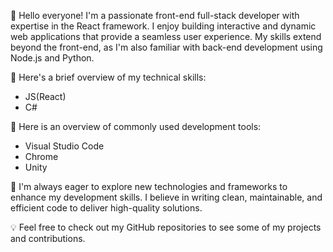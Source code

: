 👋 Hello everyone! I'm a passionate front-end full-stack developer with expertise in the React framework. I enjoy building interactive and dynamic web applications that provide a seamless user experience. My skills extend beyond the front-end, as I'm also familiar with back-end development using Node.js and Python.

🌟 Here's a brief overview of my technical skills:
- JS(React)
- C#

🌟 Here is an overview of commonly used development tools:
- Visual Studio Code
- Chrome
- Unity

🚀 I'm always eager to explore new technologies and frameworks to enhance my development skills. I believe in writing clean, maintainable, and efficient code to deliver high-quality solutions. 

💡 Feel free to check out my GitHub repositories to see some of my projects and contributions. 
